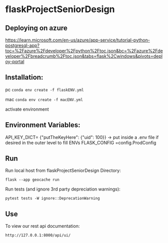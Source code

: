 # flaskProjectSeniorDesign

## Deploying on azure

https://learn.microsoft.com/en-us/azure/app-service/tutorial-python-postgresql-app?toc=%2Fazure%2Fdeveloper%2Fpython%2Ftoc.json&bc=%2Fazure%2Fdeveloper%2Fbreadcrumb%2Ftoc.json&tabs=flask%2Cwindows&pivots=deploy-portal

## Installation:

pc ```conda env create -f flaskENV.yml```

mac ```conda env create -f macENV.yml```

activate environment

## Environment Variables:

API_KEY_DICT= {"putTheKeyHere": {"uid": 100}} ->  put inside a .env file if desired in the outer level to fill ENVs
FLASK_CONFIG =config.ProdConfig

## Run

Run local host from flaskProjectSeniorDesign Directory:

```flask --app geocache run```

Run tests (and ignore 3rd party depreciation warnings):

```pytest tests -W ignore::DeprecationWarning```

## Use

To view our rest api documentation:

``` http://127.0.0.1:8000/api/ui/ ```
